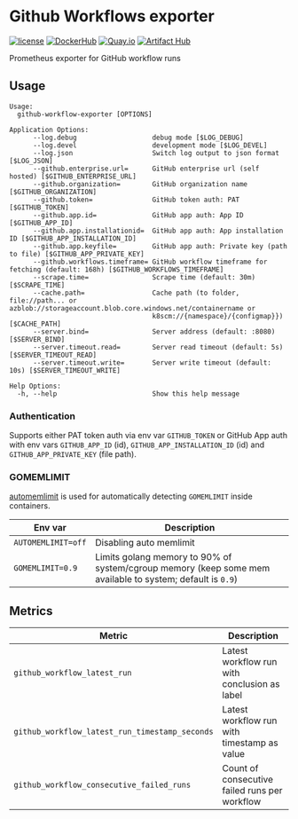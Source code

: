 # Github Workflows exporter

[![license](https://img.shields.io/github/license/webdevops/github-workflow-exporter.svg)](https://github.com/webdevops/github-workflow-exporter/blob/main/LICENSE)
[![DockerHub](https://img.shields.io/badge/DockerHub-webdevops%2Fgithub--workflow--exporter-blue)](https://hub.docker.com/r/webdevops/github-workflow-exporter/)
[![Quay.io](https://img.shields.io/badge/Quay.io-webdevops%2Fgithub--workflow--exporter-blue)](https://quay.io/repository/webdevops/github-workflow-exporter)
[![Artifact Hub](https://img.shields.io/endpoint?url=https://artifacthub.io/badge/repository/github-workflow-exporter)](https://artifacthub.io/packages/search?repo=github-workflow-exporter)

Prometheus exporter for GitHub workflow runs

## Usage

```
Usage:
  github-workflow-exporter [OPTIONS]

Application Options:
      --log.debug                   debug mode [$LOG_DEBUG]
      --log.devel                   development mode [$LOG_DEVEL]
      --log.json                    Switch log output to json format [$LOG_JSON]
      --github.enterprise.url=      GitHub enterprise url (self hosted) [$GITHUB_ENTERPRISE_URL]
      --github.organization=        GitHub organization name [$GITHUB_ORGANIZATION]
      --github.token=               GitHub token auth: PAT [$GITHUB_TOKEN]
      --github.app.id=              GitHub app auth: App ID [$GITHUB_APP_ID]
      --github.app.installationid=  GitHub app auth: App installation ID [$GITHUB_APP_INSTALLATION_ID]
      --github.app.keyfile=         GitHub app auth: Private key (path to file) [$GITHUB_APP_PRIVATE_KEY]
      --github.workflows.timeframe= GitHub workflow timeframe for fetching (default: 168h) [$GITHUB_WORKFLOWS_TIMEFRAME]
      --scrape.time=                Scrape time (default: 30m) [$SCRAPE_TIME]
      --cache.path=                 Cache path (to folder, file://path... or azblob://storageaccount.blob.core.windows.net/containername or
                                    k8scm://{namespace}/{configmap}}) [$CACHE_PATH]
      --server.bind=                Server address (default: :8080) [$SERVER_BIND]
      --server.timeout.read=        Server read timeout (default: 5s) [$SERVER_TIMEOUT_READ]
      --server.timeout.write=       Server write timeout (default: 10s) [$SERVER_TIMEOUT_WRITE]

Help Options:
  -h, --help                        Show this help message
```

### Authentication

Supports either PAT token auth via env var `GITHUB_TOKEN`
or GitHub App auth with env vars `GITHUB_APP_ID` (id), `GITHUB_APP_INSTALLATION_ID` (id) and `GITHUB_APP_PRIVATE_KEY` (file path).

### GOMEMLIMIT

[automemlimit](https://github.com/KimMachineGun/automemlimit) is used for automatically detecting `GOMEMLIMIT` inside containers.

| Env var            | Description                                                                                               |
|--------------------|-----------------------------------------------------------------------------------------------------------|
| `AUTOMEMLIMIT=off` | Disabling auto memlimit                                                                                   |
| `GOMEMLIMIT=0.9`   | Limits golang memory to 90% of system/cgroup memory (keep some mem available to system; default is `0.9`) |

## Metrics

| Metric                                         | Description                                   |
|------------------------------------------------|-----------------------------------------------|
| `github_workflow_latest_run`                   | Latest workflow run with conclusion as label  |
| `github_workflow_latest_run_timestamp_seconds` | Latest workflow run with timestamp as value   |
| `github_workflow_consecutive_failed_runs`      | Count of consecutive failed runs per workflow |
